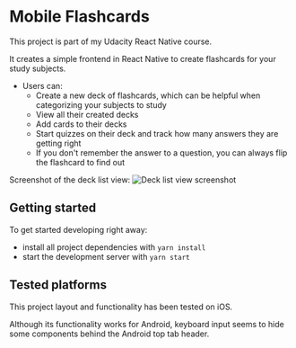 # Mobile Flashcards

This project is part of my Udacity React Native course.

It creates a simple frontend in React Native to create flashcards for your study subjects.

- Users can:
  - Create a new deck of flashcards, which can be helpful when categorizing your subjects to study
  - View all their created decks
  - Add cards to their decks
  - Start quizzes on their deck and track how many answers they are getting right
  - If you don't remember the answer to a question, you can always flip the flashcard to find out

Screenshot of the deck list view:
![Deck list view screenshot](TBD)

## Getting started

To get started developing right away:

- install all project dependencies with `yarn install`
- start the development server with `yarn start`

## Tested platforms

This project layout and functionality has been tested on iOS.

Although its functionality works for Android, keyboard input seems to hide some components behind the Android top tab header.
